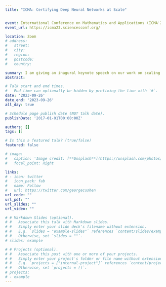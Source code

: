 ```yaml
---
title: "ICMA: Certifying Deep Neural Networks at Scale"


event: International Conference on Mathematics and Applications (ICMA'2023)
event_url: https://icma23.sciencesconf.org/

location: Zoom
# address:
#   street: 
#   city: 
#   region: 
#   postcode:
#   country: 

summary: I am giving an inagural keynote speech on our work on scaling certification to deep networks.
abstract: 

# Talk start and end times.
#   End time can optionally be hidden by prefixing the line with `#`.
date: '2023-09-26'
date_end: '2023-09-26'
all_day: true

# Schedule page publish date (NOT talk date).
publishDate: '2017-01-01T00:00:00Z'

authors: []
tags: []

# Is this a featured talk? (true/false)
featured: false

# image:
#   caption: 'Image credit: [**Unsplash**](https://unsplash.com/photos/bzdhc5b3Bxs)'
#   focal_point: Right

links: 
# - icon: twitter
#   icon_pack: fab
#   name: Follow
#   url: https://twitter.com/georgecushen
url_code: ""
url_pdf: ""
url_slides: ""
url_video: ""

# # Markdown Slides (optional).
# #   Associate this talk with Markdown slides.
# #   Simply enter your slide deck's filename without extension.
# #   E.g. `slides = "example-slides"` references `content/slides/example-slides.md`.
# #   Otherwise, set `slides = ""`.
# slides: example

# # Projects (optional).
# #   Associate this post with one or more of your projects.
# #   Simply enter your project's folder or file name without extension.
# #   E.g. `projects = ["internal-project"]` references `content/project/deep-learning/index.md`.
# #   Otherwise, set `projects = []`.
# projects:
# - example
---
```

